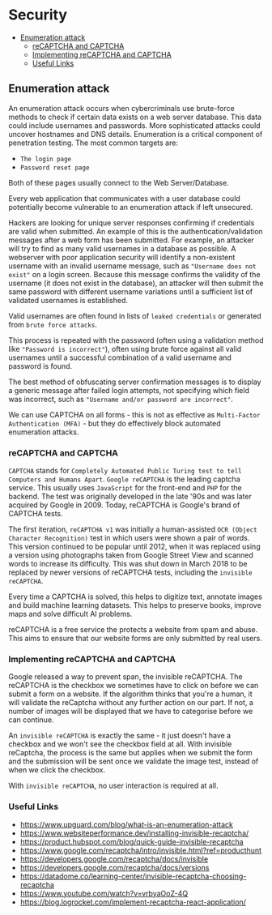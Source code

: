 # Security

+ [Enumeration attack](#enumeration-attack)
	+ [reCAPTCHA and CAPTCHA](#recaptcha-and-captcha)
	+ [Implementing reCAPTCHA and CAPTCHA](#implementing-recaptcha-and-captcha)
	+ [Useful Links](#useful-links)

## Enumeration attack

An enumeration attack occurs when cybercriminals use brute-force methods to check if certain data exists on a web server database. This data could include usernames and passwords. More sophisticated attacks could uncover hostnames and DNS details. Enumeration is a critical component of penetration testing. The most common targets are:

+ `The login page`
+ `Password reset page`

Both of these pages usually connect to the Web Server/Database.

Every web application that communicates with a user database could potentially become vulnerable to an enumeration attack if left unsecured.

Hackers are looking for unique server responses confirming if credentials are valid when submitted. An example of this is the authentication/validation messages after a web form has been submitted. For example, an attacker will try to find as many valid usernames in a database as possible. A webserver with poor application security will identify a non-existent username with an invalid username message, such as `"Username does not exist"` on a login screen. Because this message confirms the validity of the username (it does not exist in the database), an attacker will then submit the same password with different username variations until a sufficient list of validated usernames is established.

Valid usernames are often found in lists of `leaked credentials` or generated from `brute force attacks`.

This process is repeated with the password (often using a validation method like `"Password is incorrect"`), often using brute force against all valid usernames until a successful combination of a valid username and password is found.

The best method of obfuscating server confirmation messages is to display a generic message after failed login attempts, not specifying which field was incorrect, such as `"Username and/or password are incorrect"`.

We can use CAPTCHA on all forms - this is not as effective as `Multi-Factor Authentication (MFA)` - but they do effectively block automated enumeration attacks.

### reCAPTCHA and CAPTCHA

`CAPTCHA` stands for `Completely Automated Public Turing test to tell Computers and Humans Apart`. `Google reCAPTCHA` is the leading captcha service. This usually uses `JavaScript` for the front-end and `PHP` for the backend. The test was originally developed in the late '90s and was later acquired by Google in 2009. Today, reCAPTCHA is Google's brand of CAPTCHA tests. 

The first iteration, `reCAPTCHA v1` was initially a human-assisted `OCR (Object Character Recognition)` test in which users were shown a pair of words. This version continued to be popular until 2012, when it was replaced using a version using photographs taken from Google Street View and scanned words to increase its difficulty. This was shut down in March 2018 to be replaced by newer versions of reCAPTCHA tests, including the `invisible reCAPTCHA`.

Every time a CAPTCHA is solved, this helps to digitize text, annotate images and build machine learning datasets. This helps to preserve books, improve maps and solve difficult AI problems.

reCAPTCHA is a free service the protects a website from spam and abuse. This aims to ensure that our website forms are only submitted by real users.

### Implementing reCAPTCHA and CAPTCHA

Google released a way to prevent span, the invisible reCAPTCHA. The reCAPTCHA is the checkbox we sometimes have to click on before we can submit a form on a website. If the algorithm thinks that you're a human, it will validate the reCaptcha without any further action on our part. If not, a number of images will be displayed that we have to categorise before we can continue.

An `invisible reCAPTCHA` is exactly the same - it just doesn't have a checkbox and we won't see the checkbox field at all. With invisible reCaptcha, the process is the same but applies when we submit the form and the submission will be sent once we validate the image test, instead of when we click the checkbox.

With `invisible reCAPTCHA`, no user interaction is required at all. 

### Useful Links

+ https://www.upguard.com/blog/what-is-an-enumeration-attack
+ https://www.websiteperformance.dev/installing-invisible-recaptcha/
+ https://product.hubspot.com/blog/quick-guide-invisible-recaptcha
+ https://www.google.com/recaptcha/intro/invisible.html?ref=producthunt
+ https://developers.google.com/recaptcha/docs/invisible
+ https://developers.google.com/recaptcha/docs/versions
+ https://datadome.co/learning-center/invisible-recaptcha-choosing-recaptcha
+ https://www.youtube.com/watch?v=vrbyaOoZ-4Q
+ https://blog.logrocket.com/implement-recaptcha-react-application/
